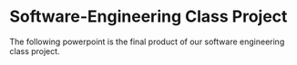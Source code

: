 # Software-Engineering Class Project
The following powerpoint is the final product of our software engineering class project.
